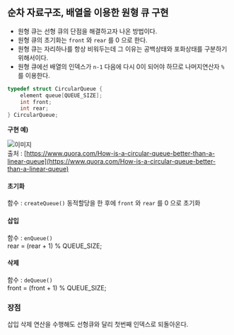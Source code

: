 ## 순차 자료구조, 배열을 이용한 원형 큐 구현

- 원형 큐는 선형 큐의 단점을 해결하고자 나온 방법이다.  
- 원형 큐의 초기화는 `front` 와 `rear` 를 0 으로 한다.  
- 원형 큐는 자리하나를 항상 비워두는데 그 이유는 공백상태와 포화상태를 구분하기 위해서이다.
- 원형 큐에선 배열의 인덱스가 `n-1` 다음에 다시 0이 되어야 하므로 나머지연산자 `%` 를 이용한다.


``` c
typedef struct CircularQueue {
    element queue[QUEUE_SIZE];
    int front;
    int rear;
} CircularQueue;
```

**구현 예)**

![이미지](https://qph.fs.quoracdn.net/main-qimg-c6db18965479486f95b6b074007b9c36)  
출처 : [https://www.quora.com/How-is-a-circular-queue-better-than-a-linear-queue](https://www.quora.com/How-is-a-circular-queue-better-than-a-linear-queue)

#### 초기화
함수 : `createQueue()`
동적할당을 한 후에 `front` 와 `rear` 를 0 으로 초기화


#### 삽입
함수 : `enQueue()`  
rear = (rear + 1) % QUEUE_SIZE;

#### 삭제
함수 : `deQueue()`  
front = (front + 1) % QUEUE_SIZE;


### 장점
삽입 삭제 연산을 수행해도 선형큐와 달리 첫번째 인덱스로 되돌아온다.
